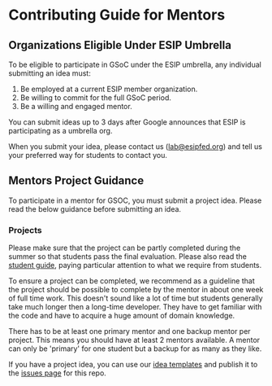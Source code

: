 # Contributing Guide for Mentors 
## Organizations Eligible Under ESIP Umbrella

To be eligible to participate in GSoC under the ESIP umbrella, any individual submitting an
idea must:

1. Be employed at a current ESIP member organization. 
2. Be willing to commit for the full GSoC period.
3. Be a willing and engaged mentor. 

You can submit ideas up to 3 days after Google announces that ESIP is
participating as a umbrella org.

When you submit your idea, please contact us (lab@esipfed.org) and tell us your preferred way for students
to contact you.

## Mentors Project Guidance 
To participate in a mentor for GSOC, you must submit a project idea. Please read the below guidance before submitting an idea. 

### Projects

Please make sure that the project can be partly completed during the summer so
that students pass the final evaluation. Please also read
the [student guide](/STUDENT-contribution-guide.md), paying particular attention to what we require from students.

To ensure a project can be completed, we recommend as a guideline that the
project should be possible to complete by the mentor in about one week of full
time work. This doesn't sound like a lot of time but students generally take
much longer then a long-time developer. They have to get familiar with the code
and have to acquire a huge amount of domain knowledge.

There has to be at least one primary mentor and one backup mentor per project.
This means you should have at least 2 mentors available. A mentor can only be
'primary' for one student but a backup for as many as they like. 

If you have a project idea, you can use our [idea templates](https://github.com/ESIPFed/gsoc/blob/master/IDEA-template.md) and
publish it to the [issues page](https://github.com/ESIPFed/gsoc/issues) for this repo.
